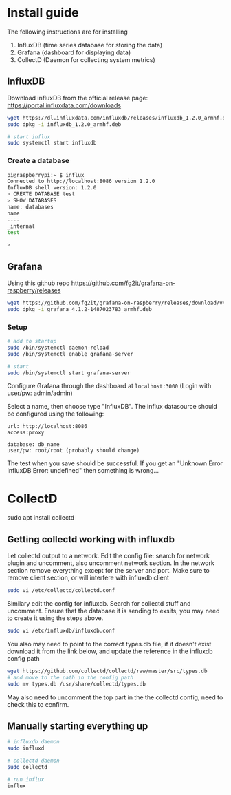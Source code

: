# Install guide

The following instructions are for installing

1. InfluxDB (time series database for storing the data)
2. Grafana (dashboard for displaying data)
3. CollectD (Daemon for collecting system metrics)

## InfluxDB

Download influxDB from the official release page: https://portal.influxdata.com/downloads

```bash
wget https://dl.influxdata.com/influxdb/releases/influxdb_1.2.0_armhf.deb
sudo dpkg -i influxdb_1.2.0_armhf.deb

# start influx
sudo systemctl start influxdb
```

### Create a database

```bash
pi@raspberrypi:~ $ influx
Connected to http://localhost:8086 version 1.2.0
InfluxDB shell version: 1.2.0
> CREATE DATABASE test
> SHOW DATABASES
name: databases
name
----
_internal
test

> 
```


## Grafana
Using this github repo https://github.com/fg2it/grafana-on-raspberry/releases

```bash
wget https://github.com/fg2it/grafana-on-raspberry/releases/download/v4.1.2/grafana_4.1.2-1487023783_armhf.deb
sudo dpkg -i grafana_4.1.2-1487023783_armhf.deb
```

### Setup

```bash
# add to startup
sudo /bin/systemctl daemon-reload
sudo /bin/systemctl enable grafana-server

# start
sudo /bin/systemctl start grafana-server
```

Configure Grafana through the dashboard at `localhost:3000` (Login with user/pw: admin/admin)

Select a name, then choose type "InfluxDB". The influx datasource should be configured using the following:
```
url: http://localhost:8086
access:proxy

database: db_name
user/pw: root/root (probably should change)
```

The test when you save should be successful. If you get an "Unknown Error InfluxDB Error: undefined" then something is wrong...


# CollectD

sudo apt install collectd

## Getting collectd working with influxdb

Let collectd output to a network. Edit the config file: search for network plugin and uncomment, also
uncomment network section. In the network section remove everything except for the server and port. Make 
sure to remove client section, or will interfere with influxdb client

```bash
sudo vi /etc/collectd/collectd.conf
```

Similary edit the config for influxdb. Search for collectd stuff and uncomment. Ensure that the database 
it is sending to exsits, you may need to create it using the steps above.

```bash
sudo vi /etc/influxdb/influxdb.conf
```

You also may need to point to the correct types.db file, if it doesn't exist download it from the link below,
and update the reference in the influxdb config path

```bash
wget https://github.com/collectd/collectd/raw/master/src/types.db
# and move to the path in the config path
sudo mv types.db /usr/share/collectd/types.db
```

May also need to uncomment the top part in the the collectd config, need to check this to confirm.

## Manually starting everything up

```bash
# influxdb daemon
sudo influxd 

# collectd daemon
sudo collectd

# run influx
influx
```
